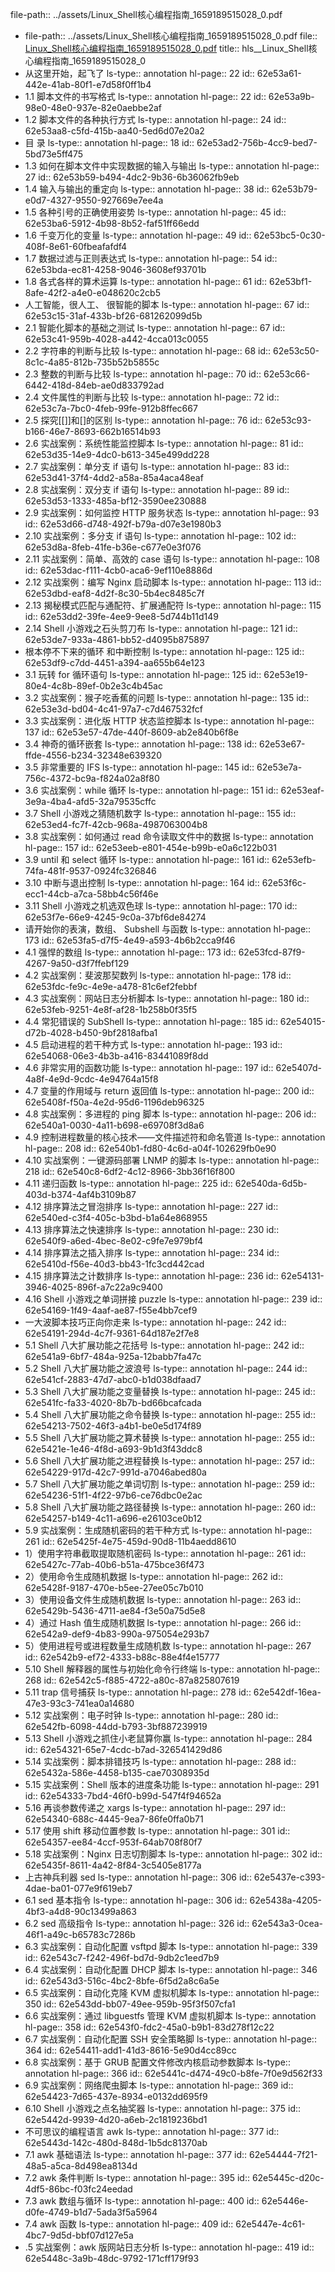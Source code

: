 file-path:: ../assets/Linux_Shell核心编程指南_1659189515028_0.pdf

- file-path:: ../assets/Linux_Shell核心编程指南_1659189515028_0.pdf
  file:: [Linux_Shell核心编程指南_1659189515028_0.pdf](../assets/Linux_Shell核心编程指南_1659189515028_0.pdf)
  title:: hls__Linux_Shell核心编程指南_1659189515028_0
- 从这里开始，起飞了
  ls-type:: annotation
  hl-page:: 22
  id:: 62e53a61-442e-41ab-80f1-e7d58f0ff1b4
- 1.1 脚本文件的书写格式
  ls-type:: annotation
  hl-page:: 22
  id:: 62e53a9b-98e0-48e0-937e-82e0aebbe2af
- 1.2 脚本文件的各种执行方式
  ls-type:: annotation
  hl-page:: 24
  id:: 62e53aa8-c5fd-415b-aa40-5ed6d07e20a2
- 目 录
  ls-type:: annotation
  hl-page:: 18
  id:: 62e53ad2-756b-4cc9-bed7-5bd73e5ff475
- 1.3 如何在脚本文件中实现数据的输入与输出
  ls-type:: annotation
  hl-page:: 27
  id:: 62e53b59-b494-4dc2-9b36-6b36062fb9eb
- 1.4 输入与输出的重定向
  ls-type:: annotation
  hl-page:: 38
  id:: 62e53b79-e0d7-4327-9550-927669e7ee4a
- 1.5 各种引号的正确使用姿势
  ls-type:: annotation
  hl-page:: 45
  id:: 62e53ba6-5912-4b98-8b52-faf51ff66edd
- 1.6 千变万化的变量
  ls-type:: annotation
  hl-page:: 49
  id:: 62e53bc5-0c30-408f-8e61-60fbeafafdf4
- 1.7 数据过滤与正则表达式
  ls-type:: annotation
  hl-page:: 54
  id:: 62e53bda-ec81-4258-9046-3608ef93701b
- 1.8 各式各样的算术运算
  ls-type:: annotation
  hl-page:: 61
  id:: 62e53bf1-8afe-42f2-a4e0-e048620c2cb5
- 人工智能，很人工、 很智能的脚本
  ls-type:: annotation
  hl-page:: 67
  id:: 62e53c15-31af-433b-bf26-681262099d5b
- 2.1 智能化脚本的基础之测试
  ls-type:: annotation
  hl-page:: 67
  id:: 62e53c41-959b-4028-a442-4cca013c0055
- 2.2 字符串的判断与比较
  ls-type:: annotation
  hl-page:: 68
  id:: 62e53c50-8c1c-4a85-812b-735b52b5855c
- 2.3 整数的判断与比较
  ls-type:: annotation
  hl-page:: 70
  id:: 62e53c66-6442-418d-84eb-ae0d833792ad
- 2.4 文件属性的判断与比较
  ls-type:: annotation
  hl-page:: 72
  id:: 62e53c7a-7bc0-4feb-99fe-912b8ffec667
- 2.5 探究[[]]和[]的区别
  ls-type:: annotation
  hl-page:: 76
  id:: 62e53c93-b166-46e7-8693-662b16514b93
- 2.6 实战案例：系统性能监控脚本
  ls-type:: annotation
  hl-page:: 81
  id:: 62e53d35-14e9-4dc0-b613-345e499dd228
- 2.7 实战案例：单分支 if 语句
  ls-type:: annotation
  hl-page:: 83
  id:: 62e53d41-37f4-4dd2-a58a-85a4aca48eaf
- 2.8 实战案例：双分支 if 语句
  ls-type:: annotation
  hl-page:: 89
  id:: 62e53d53-1333-485a-bf12-3590ee230888
- 2.9 实战案例：如何监控 HTTP 服务状态
  ls-type:: annotation
  hl-page:: 93
  id:: 62e53d66-d748-492f-b79a-d07e3e1980b3
- 2.10 实战案例：多分支 if 语句
  ls-type:: annotation
  hl-page:: 102
  id:: 62e53d8a-8feb-41fe-b36e-c677e0e3f076
- 2.11 实战案例：简单、高效的 case 语句
  ls-type:: annotation
  hl-page:: 108
  id:: 62e53dac-f111-4cb0-aca6-9ef110e8886d
- 2.12 实战案例：编写 Nginx 启动脚本
  ls-type:: annotation
  hl-page:: 113
  id:: 62e53dbd-eaf8-4d2f-8c30-5b4ec8485c7f
- 2.13 揭秘模式匹配与通配符、扩展通配符
  ls-type:: annotation
  hl-page:: 115
  id:: 62e53dd2-39fe-4ee9-9ee8-5d744b11d149
- 2.14 Shell 小游戏之石头剪刀布
  ls-type:: annotation
  hl-page:: 121
  id:: 62e53de7-933a-4861-bb52-d4095b875897
- 根本停不下来的循环 和中断控制
  ls-type:: annotation
  hl-page:: 125
  id:: 62e53df9-c7dd-4451-a394-aa655b64e123
- 3.1 玩转 for 循环语句
  ls-type:: annotation
  hl-page:: 125
  id:: 62e53e19-80e4-4c8b-89ef-0b2e3c4b45ac
- 3.2 实战案例：猴子吃香蕉的问题
  ls-type:: annotation
  hl-page:: 135
  id:: 62e53e3d-bd04-4c41-97a7-c7d467532fcf
- 3.3 实战案例：进化版 HTTP 状态监控脚本
  ls-type:: annotation
  hl-page:: 137
  id:: 62e53e57-47de-440f-8609-ab2e840b6f8e
- 3.4 神奇的循环嵌套
  ls-type:: annotation
  hl-page:: 138
  id:: 62e53e67-ffde-4556-b234-32348e639320
- 3.5 非常重要的 IFS
  ls-type:: annotation
  hl-page:: 145
  id:: 62e53e7a-756c-4372-bc9a-f824a02a8f80
- 3.6 实战案例：while 循环
  ls-type:: annotation
  hl-page:: 151
  id:: 62e53eaf-3e9a-4ba4-afd5-32a79535cffc
- 3.7 Shell 小游戏之猜随机数字
  ls-type:: annotation
  hl-page:: 155
  id:: 62e53ed4-fc7f-42cb-968a-4987063004b8
- 3.8 实战案例：如何通过 read 命令读取文件中的数据
  ls-type:: annotation
  hl-page:: 157
  id:: 62e53eeb-e801-454e-b99b-e0a6c122b031
- 3.9 until 和 select 循环
  ls-type:: annotation
  hl-page:: 161
  id:: 62e53efb-74fa-481f-9537-0924fc326846
- 3.10 中断与退出控制
  ls-type:: annotation
  hl-page:: 164
  id:: 62e53f6c-ecc1-44cb-a7ca-58bb4c56f46e
- 3.11 Shell 小游戏之机选双色球
  ls-type:: annotation
  hl-page:: 170
  id:: 62e53f7e-66e9-4245-9c0a-37bf6de84274
- 请开始你的表演，数组、 Subshell 与函数
  ls-type:: annotation
  hl-page:: 173
  id:: 62e53fa5-d7f5-4e49-a593-4b6b2cca9f46
- 4.1 强悍的数组
  ls-type:: annotation
  hl-page:: 173
  id:: 62e53fcd-87f9-4267-9a50-d3f7ffebf129
- 4.2 实战案例：斐波那契数列
  ls-type:: annotation
  hl-page:: 178
  id:: 62e53fdc-fe9c-4e9e-a478-81c6ef2febbf
- 4.3 实战案例：网站日志分析脚本
  ls-type:: annotation
  hl-page:: 180
  id:: 62e53feb-9251-4e8f-af28-1b258b0f35f5
- 4.4 常犯错误的 SubShell
  ls-type:: annotation
  hl-page:: 185
  id:: 62e54015-d72b-4028-b450-9bf2818afba1
- 4.5 启动进程的若干种方式
  ls-type:: annotation
  hl-page:: 193
  id:: 62e54068-06e3-4b3b-a416-83441089f8dd
- 4.6 非常实用的函数功能
  ls-type:: annotation
  hl-page:: 197
  id:: 62e5407d-4a8f-4e9d-9cdc-4e94764a15f8
- 4.7 变量的作用域与 return 返回值
  ls-type:: annotation
  hl-page:: 200
  id:: 62e5408f-f50a-4e2d-95d6-1196deb96325
- 4.8 实战案例：多进程的 ping 脚本
  ls-type:: annotation
  hl-page:: 206
  id:: 62e540a1-0030-4a11-b698-e69708f3d8a6
- 4.9 控制进程数量的核心技术——文件描述符和命名管道
  ls-type:: annotation
  hl-page:: 208
  id:: 62e540b1-fd80-4c6d-a04f-102629fb0e90
- 4.10 实战案例：一键源码部署 LNMP 的脚本
  ls-type:: annotation
  hl-page:: 218
  id:: 62e540c8-6df2-4c12-8966-3bb36f16f800
- 4.11 递归函数
  ls-type:: annotation
  hl-page:: 225
  id:: 62e540da-6d5b-403d-b374-4af4b3109b87
- 4.12 排序算法之冒泡排序
  ls-type:: annotation
  hl-page:: 227
  id:: 62e540ed-c3f4-405c-b3bd-b1a64e868955
- 4.13 排序算法之快速排序
  ls-type:: annotation
  hl-page:: 230
  id:: 62e540f9-a6ed-4bec-8e02-c9fe7e979bf4
- 4.14 排序算法之插入排序
  ls-type:: annotation
  hl-page:: 234
  id:: 62e5410d-f56e-40d3-bb43-1fc3cd442cad
- 4.15 排序算法之计数排序
  ls-type:: annotation
  hl-page:: 236
  id:: 62e54131-3946-4025-896f-a7c22a9c9400
- 4.16 Shell 小游戏之单词拼接 puzzle
  ls-type:: annotation
  hl-page:: 239
  id:: 62e54169-1f49-4aaf-ae87-f55e4bb7cef9
- 一大波脚本技巧正向你走来
  ls-type:: annotation
  hl-page:: 242
  id:: 62e54191-294d-4c7f-9361-64d187e2f7e8
- 5.1 Shell 八大扩展功能之花括号
  ls-type:: annotation
  hl-page:: 242
  id:: 62e541a9-6bf7-484a-925a-12babb7fa47c
- 5.2 Shell 八大扩展功能之波浪号
  ls-type:: annotation
  hl-page:: 244
  id:: 62e541cf-2883-47d7-abc0-b1d038dfaad7
- 5.3 Shell 八大扩展功能之变量替换
  ls-type:: annotation
  hl-page:: 245
  id:: 62e541fc-fa33-4020-8b7b-bd66bcafcada
- 5.4 Shell 八大扩展功能之命令替换
  ls-type:: annotation
  hl-page:: 255
  id:: 62e54213-7502-46f3-a4b1-be0e5d174f89
- 5.5 Shell 八大扩展功能之算术替换
  ls-type:: annotation
  hl-page:: 255
  id:: 62e5421e-1e46-4f8d-a693-9b1d3f43ddc8
- 5.6 Shell 八大扩展功能之进程替换
  ls-type:: annotation
  hl-page:: 257
  id:: 62e54229-917d-42c7-991d-a7046abed80a
- 5.7 Shell 八大扩展功能之单词切割
  ls-type:: annotation
  hl-page:: 259
  id:: 62e54236-51f1-4f22-97b6-ce76dbc0e2ac
- 5.8 Shell 八大扩展功能之路径替换
  ls-type:: annotation
  hl-page:: 260
  id:: 62e54257-b149-4c11-a696-e26103ce0b12
- 5.9 实战案例：生成随机密码的若干种方式
  ls-type:: annotation
  hl-page:: 261
  id:: 62e5425f-4e75-459d-90d8-11b4aedd8610
- 1）使用字符串截取提取随机密码
  ls-type:: annotation
  hl-page:: 261
  id:: 62e5427c-77ab-40b6-b51a-475bce36f473
- 2）使用命令生成随机数据
  ls-type:: annotation
  hl-page:: 262
  id:: 62e5428f-9187-470e-b5ee-27ee05c7b010
- 3）使用设备文件生成随机数据
  ls-type:: annotation
  hl-page:: 263
  id:: 62e5429b-5436-4711-ae84-f3e50a75d5e8
- 4）通过 Hash 值生成随机数据
  ls-type:: annotation
  hl-page:: 266
  id:: 62e542a9-def9-4b83-990a-975054e293b7
- 5）使用进程号或进程数量生成随机数
  ls-type:: annotation
  hl-page:: 267
  id:: 62e542b9-ef72-4333-b88c-88e4f4e15777
- 5.10 Shell 解释器的属性与初始化命令行终端
  ls-type:: annotation
  hl-page:: 268
  id:: 62e542c5-f885-4722-a80c-87a825807619
- 5.11 trap 信号捕获
  ls-type:: annotation
  hl-page:: 278
  id:: 62e542df-16ea-47e3-93c3-741ea0a14680
- 5.12 实战案例：电子时钟
  ls-type:: annotation
  hl-page:: 280
  id:: 62e542fb-6098-44dd-b793-3bf887239919
- 5.13 Shell 小游戏之抓住小老鼠算你赢
  ls-type:: annotation
  hl-page:: 284
  id:: 62e54321-65e7-4cdc-b7ad-326541429d86
- 5.14 实战案例：脚本排错技巧
  ls-type:: annotation
  hl-page:: 288
  id:: 62e5432a-586e-4458-b135-cae70308935d
- 5.15 实战案例：Shell 版本的进度条功能
  ls-type:: annotation
  hl-page:: 291
  id:: 62e54333-7bd4-46f0-b99d-547f4f94652a
- 5.16 再谈参数传递之 xargs
  ls-type:: annotation
  hl-page:: 297
  id:: 62e54340-688c-4445-9ea7-86fe0ffa0b71
- 5.17 使用 shift 移动位置参数
  ls-type:: annotation
  hl-page:: 301
  id:: 62e54357-ee84-4ccf-953f-64ab708f80f7
- 5.18 实战案例：Nginx 日志切割脚本
  ls-type:: annotation
  hl-page:: 302
  id:: 62e5435f-8611-4a42-8f84-3c5405e8177a
- 上古神兵利器 sed
  ls-type:: annotation
  hl-page:: 306
  id:: 62e5437e-c393-4dae-ba01-077e9f619eb7
- 6.1 sed 基本指令
  ls-type:: annotation
  hl-page:: 306
  id:: 62e5438a-4205-4bf3-a4d8-90c13499a863
- 6.2 sed 高级指令
  ls-type:: annotation
  hl-page:: 326
  id:: 62e543a3-0cea-46f1-a49c-b65783c7286b
- 6.3 实战案例：自动化配置 vsftpd 脚本
  ls-type:: annotation
  hl-page:: 339
  id:: 62e543c7-f242-496f-bd7d-9db2c1eed7b9
- 6.4 实战案例：自动化配置 DHCP 脚本
  ls-type:: annotation
  hl-page:: 346
  id:: 62e543d3-516c-4bc2-8bfe-6f5d2a8c6a5e
- 6.5 实战案例：自动化克隆 KVM 虚拟机脚本
  ls-type:: annotation
  hl-page:: 350
  id:: 62e543dd-bb07-49ee-959b-95f3f507cfa1
- 6.6 实战案例：通过 libguestfs 管理 KVM 虚拟机脚本
  ls-type:: annotation
  hl-page:: 358
  id:: 62e543f0-fdc2-45a0-b9b1-83d278f12c22
- 6.7 实战案例：自动化配置 SSH 安全策略脚
  ls-type:: annotation
  hl-page:: 364
  id:: 62e54411-add1-41d3-8616-5e90d4cc89cc
- 6.8 实战案例：基于 GRUB 配置文件修改内核启动参数脚本
  ls-type:: annotation
  hl-page:: 366
  id:: 62e5441c-d474-49c0-b8fe-7f0e9d562f33
- 6.9 实战案例：网络爬虫脚本
  ls-type:: annotation
  hl-page:: 369
  id:: 62e54423-7d65-437e-8934-e0132dd695f9
- 6.10 Shell 小游戏之点名抽奖器
  ls-type:: annotation
  hl-page:: 375
  id:: 62e5442d-9939-4d20-a6eb-2c1819236bd1
- 不可思议的编程语言 awk
  ls-type:: annotation
  hl-page:: 377
  id:: 62e5443d-142c-480d-848d-1b5dc81370ab
- 7.1 awk 基础语法
  ls-type:: annotation
  hl-page:: 377
  id:: 62e54444-7f21-48a5-a5ca-8d498ea8134d
- 7.2 awk 条件判断
  ls-type:: annotation
  hl-page:: 395
  id:: 62e5445c-d20c-4df5-86bc-f03fc24eedad
- 7.3 awk 数组与循环
  ls-type:: annotation
  hl-page:: 400
  id:: 62e5446e-d0fe-4749-b1d7-5ada3f5a5964
- 7.4 awk 函数
  ls-type:: annotation
  hl-page:: 409
  id:: 62e5447e-4c61-4bc7-9d5d-bbf07d127e5a
- .5 实战案例：awk 版网站日志分析
  ls-type:: annotation
  hl-page:: 419
  id:: 62e5448c-3a9b-48dc-9792-171cff179f93
